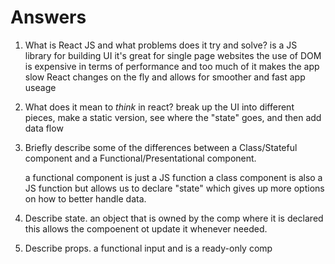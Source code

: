 # Answers

1.  What is React JS and what problems does it try and solve?
		is a JS library for building UI it's great for single page websites the use of DOM is expensive in terms of performance and too much of it makes the app slow React changes on the fly and allows for smoother and fast app useage

1.  What does it mean to _think_ in react?
		break up the UI into different pieces, make a static version, see where the "state" goes, and then add data flow

1.  Briefly describe some of the differences between a Class/Stateful component and a Functional/Presentational component.

	a functional component is just a JS function a class component is also a JS function but allows us to declare "state" which gives up more options on how to better handle data.

		
1.  Describe state.
	an object that is owned by the comp where it is declared this allows the compoenent ot update it whenever needed.

1.  Describe props.
	a functional input and is a ready-only comp 